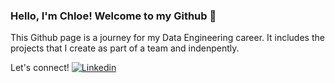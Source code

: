 ### Hello, I'm Chloe! Welcome to my Github 👋

This Github page is a journey for my Data Engineering career. It includes the projects that I create as part of a team and indenpently.

Let's connect! [![Linkedin](https://img.shields.io/badge/-LinkedIn-blue?style=flat-square&logo=Linkedin&logoColor=white&link=https://https://www.linkedin.com/in/chloeycl/)](https://www.linkedin.com/in/chloeycl/)



<!--
Below is the technology that I've been using on my project
**ChloeL6/ChloeL6** is a ✨ _special_ ✨ repository because its `README.md` (this file) appears on your GitHub profile.

Here are some ideas to get you started:

- 🔭 I’m currently working on ...
- 🌱 I’m currently learning ...
- 👯 I’m looking to collaborate on ...
- 🤔 I’m looking for help with ...
- 💬 Ask me about ...
- 📫 How to reach me: ...
- 😄 Pronouns: ...
- ⚡ Fun fact: ...
-->
